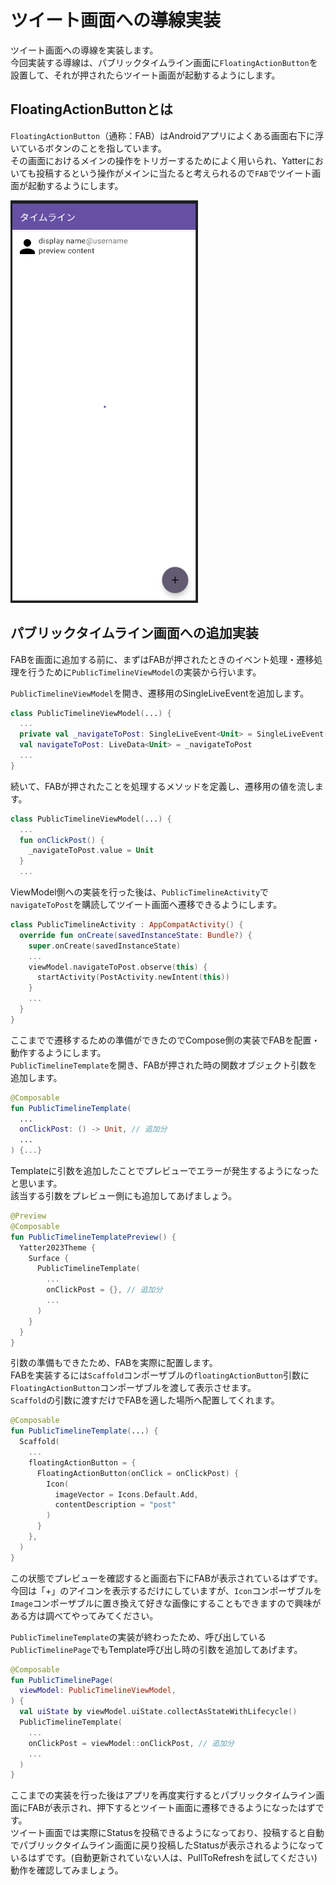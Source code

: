 # ツイート画面への導線実装
ツイート画面への導線を実装します。  
今回実装する導線は、パブリックタイムライン画面に`FloatingActionButton`を設置して、それが押されたらツイート画面が起動するようにします。  

## FloatingActionButtonとは
`FloatingActionButton`（通称：FAB）はAndroidアプリによくある画面右下に浮いているボタンのことを指しています。  
その画面におけるメインの操作をトリガーするためによく用いられ、Yatterにおいても投稿するという操作がメインに当たると考えられるので`FAB`でツイート画面が起動するようにします。  

<img src="../image/4/public_timeline_with_fab.png" width="300">

## パブリックタイムライン画面への追加実装
FABを画面に追加する前に、まずはFABが押されたときのイベント処理・遷移処理を行うために`PublicTimelineViewModel`の実装から行います。  

`PublicTimelineViewModel`を開き、遷移用のSingleLiveEventを追加します。  

```Kotlin
class PublicTimelineViewModel(...) {
  ...
  private val _navigateToPost: SingleLiveEvent<Unit> = SingleLiveEvent()
  val navigateToPost: LiveData<Unit> = _navigateToPost
  ...
}
```

続いて、FABが押されたことを処理するメソッドを定義し、遷移用の値を流します。  

```Kotlin
class PublicTimelineViewModel(...) {
  ...
  fun onClickPost() {
    _navigateToPost.value = Unit
  }
  ...
```

ViewModel側への実装を行った後は、`PublicTimelineActivity`で`navigateToPost`を購読してツイート画面へ遷移できるようにします。  

```Kotlin
class PublicTimelineActivity : AppCompatActivity() {
  override fun onCreate(savedInstanceState: Bundle?) {
    super.onCreate(savedInstanceState)
    ...
    viewModel.navigateToPost.observe(this) {
      startActivity(PostActivity.newIntent(this))
    }
    ...
  }
}
```

ここまでで遷移するための準備ができたのでCompose側の実装でFABを配置・動作するようにします。  
`PublicTimelineTemplate`を開き、FABが押された時の関数オブジェクト引数を追加します。  


```Kotlin
@Composable
fun PublicTimelineTemplate(
  ...
  onClickPost: () -> Unit, // 追加分
  ...
) {...}
```

Templateに引数を追加したことでプレビューでエラーが発生するようになったと思います。  
該当する引数をプレビュー側にも追加してあげましょう。  

```Kotlin
@Preview
@Composable
fun PublicTimelineTemplatePreview() {
  Yatter2023Theme {
    Surface {
      PublicTimelineTemplate(
        ...
        onClickPost = {}, // 追加分
        ...
      )
    }
  }
}
```

引数の準備もできたため、FABを実際に配置します。  
FABを実装するには`Scaffold`コンポーザブルの`floatingActionButton`引数に`FloatingActionButton`コンポーザブルを渡して表示させます。  
`Scaffold`の引数に渡すだけでFABを適した場所へ配置してくれます。  

```Kotlin
@Composable
fun PublicTimelineTemplate(...) {
  Scaffold(
    ...
    floatingActionButton = {
      FloatingActionButton(onClick = onClickPost) {
        Icon(
          imageVector = Icons.Default.Add,
          contentDescription = "post"
        )
      }
    },
  )
}

```

この状態でプレビューを確認すると画面右下にFABが表示されているはずです。  
今回は「+」のアイコンを表示するだけにしていますが、`Icon`コンポーザブルを`Image`コンポーザブルに置き換えて好きな画像にすることもできますので興味がある方は調べてやってみてください。  

`PublicTimelineTemplate`の実装が終わったため、呼び出している`PublicTimelinePage`でもTemplate呼び出し時の引数を追加してあげます。  

```Kotlin
@Composable
fun PublicTimelinePage(
  viewModel: PublicTimelineViewModel,
) {
  val uiState by viewModel.uiState.collectAsStateWithLifecycle()
  PublicTimelineTemplate(
    ...
    onClickPost = viewModel::onClickPost, // 追加分
    ...
  )
}
```

ここまでの実装を行った後はアプリを再度実行するとパブリックタイムライン画面にFABが表示され、押下するとツイート画面に遷移できるようになったはずです。  
ツイート画面では実際にStatusを投稿できるようになっており、投稿すると自動でパブリックタイムライン画面に戻り投稿したStatusが表示されるようになっているはずです。(自動更新されていない人は、PullToRefreshを試してください)  
動作を確認してみましょう。  
